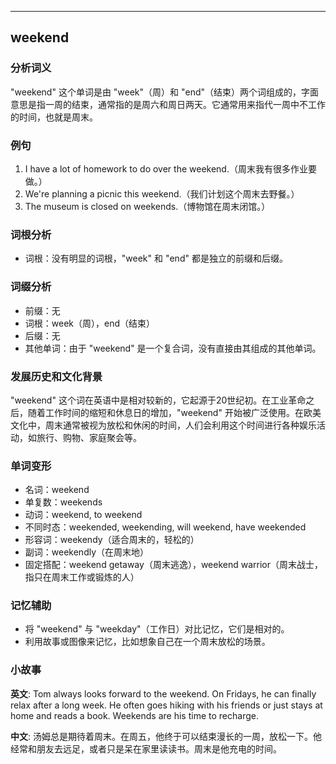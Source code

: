 
---------------
## weekend
### 分析词义
"weekend" 这个单词是由 "week"（周）和 "end"（结束）两个词组成的，字面意思是指一周的结束，通常指的是周六和周日两天。它通常用来指代一周中不工作的时间，也就是周末。

### 例句
1. I have a lot of homework to do over the weekend.（周末我有很多作业要做。）
2. We're planning a picnic this weekend.（我们计划这个周末去野餐。）
3. The museum is closed on weekends.（博物馆在周末闭馆。）

### 词根分析
- 词根：没有明显的词根，"week" 和 "end" 都是独立的前缀和后缀。

### 词缀分析
- 前缀：无
- 词根：week（周），end（结束）
- 后缀：无
- 其他单词：由于 "weekend" 是一个复合词，没有直接由其组成的其他单词。

### 发展历史和文化背景
"weekend" 这个词在英语中是相对较新的，它起源于20世纪初。在工业革命之后，随着工作时间的缩短和休息日的增加，"weekend" 开始被广泛使用。在欧美文化中，周末通常被视为放松和休闲的时间，人们会利用这个时间进行各种娱乐活动，如旅行、购物、家庭聚会等。

### 单词变形
- 名词：weekend
- 单复数：weekends
- 动词：weekend, to weekend
- 不同时态：weekended, weekending, will weekend, have weekended
- 形容词：weekendy（适合周末的，轻松的）
- 副词：weekendly（在周末地）
- 固定搭配：weekend getaway（周末逃逸），weekend warrior（周末战士，指只在周末工作或锻炼的人）

### 记忆辅助
- 将 "weekend" 与 "weekday"（工作日）对比记忆，它们是相对的。
- 利用故事或图像来记忆，比如想象自己在一个周末放松的场景。

### 小故事
**英文**:
Tom always looks forward to the weekend. On Fridays, he can finally relax after a long week. He often goes hiking with his friends or just stays at home and reads a book. Weekends are his time to recharge.

**中文**:
汤姆总是期待着周末。在周五，他终于可以结束漫长的一周，放松一下。他经常和朋友去远足，或者只是呆在家里读读书。周末是他充电的时间。

